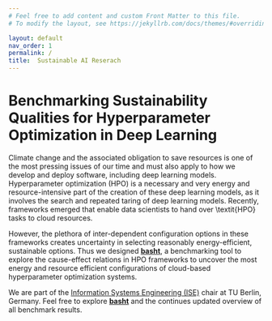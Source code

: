 ```yaml
---
# Feel free to add content and custom Front Matter to this file.
# To modify the layout, see https://jekyllrb.com/docs/themes/#overriding-theme-defaults

layout: default
nav_order: 1
permalink: /
title:  Sustainable AI Reserach
---
```

# Benchmarking Sustainability Qualities for Hyperparameter Optimization in Deep Learning

Climate change and the associated obligation to save resources is one of the most pressing issues of our time and must also apply to how we develop and deploy software, including deep learning models.
Hyperparameter optimization (HPO) is a necessary and very energy and resource-intensive part of the creation of these deep learning models, as it involves the search and repeated taring of deep learning models.
Recently, frameworks emerged that enable data scientists to hand over \textit{HPO} tasks to cloud resources.

However, the plethora of inter-dependent configuration options in these frameworks creates uncertainty in selecting reasonably energy-efficient, sustainable options.
Thus we designed [**basht**](/basht/00_bashed/), a benchmarking tool to explore the cause-effect relations in HPO frameworks to uncover the most energy and resource efficient configurations of cloud-based hyperparameter optimization systems.

We are part of the [Information Systems Engineering (ISE)](https://tu.berlin/ise) chair at TU Berlin, Germany.
Feel free to explore [**basht**](/basht/00_bashed/) and the continues updated overview of all benchmark results.
